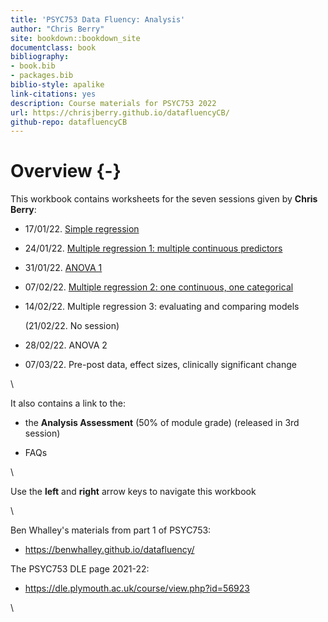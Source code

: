 ```yaml
--- 
title: 'PSYC753 Data Fluency: Analysis'
author: "Chris Berry"
site: bookdown::bookdown_site
documentclass: book
bibliography:
- book.bib
- packages.bib
biblio-style: apalike
link-citations: yes
description: Course materials for PSYC753 2022
url: https://chrisjberry.github.io/datafluencyCB/
github-repo: datafluencyCB
---
```


<!--
commented text
commented text
--> 





# Overview {-}


This workbook contains worksheets for the seven sessions given by **Chris Berry**:  

- 17/01/22. [Simple regression](#simple1)
 
- 24/01/22. [Multiple regression 1: multiple continuous predictors](#multiple1)

- 31/01/22. [ANOVA 1](#anova1)

- 07/02/22. [Multiple regression 2: one continuous, one categorical](#multiple2)

- 14/02/22. Multiple regression 3: evaluating and comparing models

  (21/02/22. No session)

- 28/02/22. ANOVA 2

- 07/03/22. Pre-post data, effect sizes, clinically significant change

\

It also contains a link to the:

- the **Analysis Assessment** (50% of module grade) (released in 3rd session)

- FAQs


\

Use the **left** and **right** arrow keys to navigate this workbook

\

Ben Whalley's materials from part 1 of PSYC753:

* https://benwhalley.github.io/datafluency/

The PSYC753 DLE page 2021-22:

* https://dle.plymouth.ac.uk/course/view.php?id=56923


\


